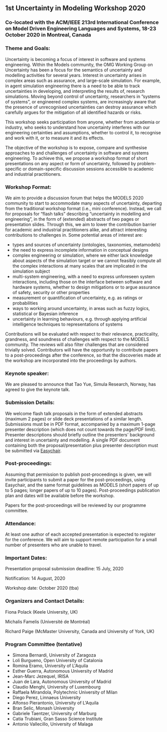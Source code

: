 ## 1st Uncertainty in Modeling Workshop 2020
### Co-located with the ACM/IEEE 213rd International Conference on Model Driven Engineering Languages and Systems, 18-23 October 2020 in Montreal, Canada

### Theme and Goals:

Uncertainty is becoming a focus of interest in software and systems engineering.  Within the Models community, the OMG Working Group on Uncertainty has been a focus for the semantics of uncertainty and modelling activities for several years.   Interest in uncertainty arises in complex areas such as assurance, and large-scale simulation.  For example, in agent simulation engineering there is a need to be able to track uncertainties in developing, and interpreting  the  results  of,  research  simulations. Moving beyond control of uncertainty, researchers in ”systems of systems”, or engineered complex systems, are increasingly aware that the presence of unrecognised  uncertainties  can  destroy  assurance  which  carefully  argues  for  the mitigation of all identified hazards or risks. 

This workshop seeks participation from anyone, whether from academia or industry, who seeks to  understand  how  uncertainty  interferes  with  our  engineering  certainties and assumptions, whether to control it, to recognise and work with it, or to measure it and its effects. 

The objective of the workshop is to expose, compare and synthesise approaches to and challenges of uncertainty in software and systems engineering.  To achieve this, we propose a workshop format of short presentations on any aspect or form of uncertainty, followed by problem-specific or domain-specific discussion sessions accessible to academic and industrial practitioners. 

### Workshop Format:

We aim to provide a discussion forum that helps the MODELS 2020 community to start to accommodate many aspects of uncertainty, departing from the traditional workshop format (i.e., mini conference). Instead, we call for proposals for “flash talks” describing “uncertainty in modelling and engineering”, in the form of (extended) abstracts of two pages or presentation slides. Through this, we aim to lower the contribution barrier for academic and industrial practitioners alike, and attract interesting contributions to challenges in. Some potential areas of interest are:

- types and sources of uncertainty (ontologies, taxonomies, metamodels)
- the need to express incomplete information in conceptual designs
- complex engineering or simulation, where we either lack knowledge about aspects of the simulation target or we cannot feasibly compute all the complex interactions at many scales that are implicated in the simulation subject
- multi-system engineering, with a need to express unforeseen system interactions, including those on the interface between software and hardware systems, whether to design mitigations or to argue assurance of safety, security or other properties
- measurement or quantification of uncertainty, e.g. as ratings or probabilities
- ways to working around uncertainty, in areas such as fuzzy logics, statistical or Bayesian inference
- uncertainty in learning behaviours, e.g. through applying artificial intelligence techniques to representations of systems

Contributions will be evaluated with respect to their relevance, practicality, grandness, and soundness of challenges with respect to the MODELS community. The reviews will also filter challenges that are considered trivially solved.  Contributors will have the opportunity to contribute papers to a post-proceedings after the conference, so that the discoveries made at the workshop are incorporated into the proceedings by authors. 

### Keynote speaker:

We are pleased to announce that Tao Yue, Simula Research, Norway, has agreed to give the keynote talk.

### Submission Details:

We welcome flash talk proposals in the form of extended abstracts (maximum 2 pages) or slide deck presentations of a similar length. Submissions must be in PDF format, accompanied by a maximum 1-page presenter description (which does not count towards the page/PDF limit). Presenter descriptions should briefly outline the presenters' background and interest in uncertainty and modelling. A single PDF document containing both the proposal/presentation plus presenter description must be submitted via [Easychair](https://easychair.org/conferences/?conf=um20).

### Post-proceedings:

Assuming that permission to publish post-proceedings is given, we will invite participants to submit a paper for the post-proceedings,  using Easychair, and the same format guidelines as MODELS (short papers of up to 5 pages; longer papers of up to 10
pages).  Post-proceedings publication plan and dates will be available before the workshop.  

Papers for the post-proceedings will be reviewed by our programme committee. 

### Attendance:

At least one author of each accepted presentation is expected to register for the conference. We will aim to support
remote participation for a small number of presenters who are unable to travel.

### Important Dates:

Presentation proposal submission deadline: 15 July, 2020

Notification: 14 August, 2020

Workshop date: October 2020 (tba)

### Organizers and Contact Details:

Fiona Polack (Keele University, UK)			

Michalis Famelis (Université de Montréal)

Richard Paige (McMaster University, Canada and University of York, UK)	

### Program Committee (tentative)

- Simona Bernardi, University of Zaragoza
- Loli Burgueno, Open University of Catalonia
- Romina Eramo, University of L'Aquila
- Esther Guerra, Autonomous University of Madrid
- Jean-Marc Jezequel, IRISA
- Juan de Lara, Autonomous University of Madrid
- Claudio Menghi, University of Luxembourg 
- Raffaela Mirandola, Polytechnic University of Milan
- Diego Perez, Linnaeus University 
- Alfonso Pierantonio, University of L'Aquila
- Bran Selic,  Monash University
- Gabriele Taentzer, University of Marburg
- Catia Trubiani, Gran Sasso Science Institute
- Antonio Vallecillo, University of Malaga


